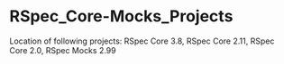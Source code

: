 # RSpec_Core-Mocks_Projects
 Location of following projects: RSpec Core 3.8, RSpec Core 2.11, RSpec Core 2.0, RSpec Mocks 2.99
